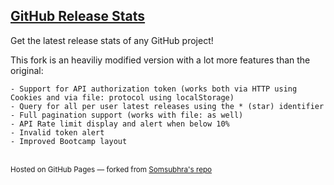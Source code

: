 ## [GitHub Release Stats](https://mann1x.github.io/github-release-stats/)
Get the latest release stats of any GitHub project!

This fork is an heaviliy modified version with a lot more features than the original:

	- Support for API authorization token (works both via HTTP using Cookies and via file: protocol using localStorage)
	- Query for all per user latest releases using the * (star) identifier
	- Full pagination support (works with file: as well)
	- API Rate limit display and alert when below 10%
	- Invalid token alert
	- Improved Bootcamp layout

<br>
<sub>Hosted on GitHub Pages &mdash; forked from <a href="https://github.com/Somsubhra/github-release-stats">Somsubhra's repo</a></sub>
